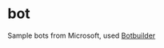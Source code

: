 # bot
Sample bots from Microsoft, used <a href = "https://github.com/Microsoft/BotBuilder"> Botbuilder </a>
